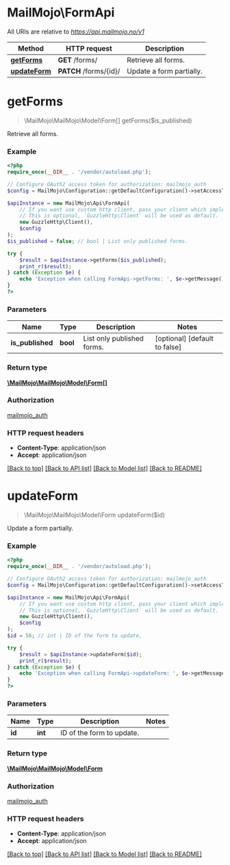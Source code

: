 # MailMojo\FormApi

All URIs are relative to *https://api.mailmojo.no/v1*

Method | HTTP request | Description
------------- | ------------- | -------------
[**getForms**](FormApi.md#getForms) | **GET** /forms/ | Retrieve all forms.
[**updateForm**](FormApi.md#updateForm) | **PATCH** /forms/{id}/ | Update a form partially.


# **getForms**
> \MailMojo\MailMojo\Model\Form[] getForms($is_published)

Retrieve all forms.

### Example
```php
<?php
require_once(__DIR__ . '/vendor/autoload.php');

// Configure OAuth2 access token for authorization: mailmojo_auth
$config = MailMojo\Configuration::getDefaultConfiguration()->setAccessToken('YOUR_ACCESS_TOKEN');

$apiInstance = new MailMojo\Api\FormApi(
    // If you want use custom http client, pass your client which implements `GuzzleHttp\ClientInterface`.
    // This is optional, `GuzzleHttp\Client` will be used as default.
    new GuzzleHttp\Client(),
    $config
);
$is_published = false; // bool | List only published forms.

try {
    $result = $apiInstance->getForms($is_published);
    print_r($result);
} catch (Exception $e) {
    echo 'Exception when calling FormApi->getForms: ', $e->getMessage(), PHP_EOL;
}
?>
```

### Parameters

Name | Type | Description  | Notes
------------- | ------------- | ------------- | -------------
 **is_published** | **bool**| List only published forms. | [optional] [default to false]

### Return type

[**\MailMojo\MailMojo\Model\Form[]**](../Model/Form.md)

### Authorization

[mailmojo_auth](../../README.md#mailmojo_auth)

### HTTP request headers

 - **Content-Type**: application/json
 - **Accept**: application/json

[[Back to top]](#) [[Back to API list]](../../README.md#documentation-for-api-endpoints) [[Back to Model list]](../../README.md#documentation-for-models) [[Back to README]](../../README.md)

# **updateForm**
> \MailMojo\MailMojo\Model\Form updateForm($id)

Update a form partially.

### Example
```php
<?php
require_once(__DIR__ . '/vendor/autoload.php');

// Configure OAuth2 access token for authorization: mailmojo_auth
$config = MailMojo\Configuration::getDefaultConfiguration()->setAccessToken('YOUR_ACCESS_TOKEN');

$apiInstance = new MailMojo\Api\FormApi(
    // If you want use custom http client, pass your client which implements `GuzzleHttp\ClientInterface`.
    // This is optional, `GuzzleHttp\Client` will be used as default.
    new GuzzleHttp\Client(),
    $config
);
$id = 56; // int | ID of the form to update.

try {
    $result = $apiInstance->updateForm($id);
    print_r($result);
} catch (Exception $e) {
    echo 'Exception when calling FormApi->updateForm: ', $e->getMessage(), PHP_EOL;
}
?>
```

### Parameters

Name | Type | Description  | Notes
------------- | ------------- | ------------- | -------------
 **id** | **int**| ID of the form to update. |

### Return type

[**\MailMojo\MailMojo\Model\Form**](../Model/Form.md)

### Authorization

[mailmojo_auth](../../README.md#mailmojo_auth)

### HTTP request headers

 - **Content-Type**: application/json
 - **Accept**: application/json

[[Back to top]](#) [[Back to API list]](../../README.md#documentation-for-api-endpoints) [[Back to Model list]](../../README.md#documentation-for-models) [[Back to README]](../../README.md)

